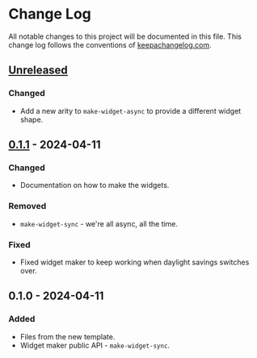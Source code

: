 # Change Log
All notable changes to this project will be documented in this file. This change log follows the conventions of [keepachangelog.com](http://keepachangelog.com/).

## [Unreleased]
### Changed
- Add a new arity to `make-widget-async` to provide a different widget shape.

## [0.1.1] - 2024-04-11
### Changed
- Documentation on how to make the widgets.

### Removed
- `make-widget-sync` - we're all async, all the time.

### Fixed
- Fixed widget maker to keep working when daylight savings switches over.

## 0.1.0 - 2024-04-11
### Added
- Files from the new template.
- Widget maker public API - `make-widget-sync`.

[Unreleased]: https://sourcehost.site/your-name/exercise_20/compare/0.1.1...HEAD
[0.1.1]: https://sourcehost.site/your-name/exercise_20/compare/0.1.0...0.1.1
